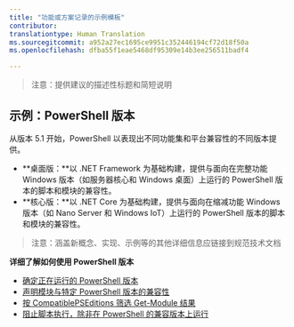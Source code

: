 ```yaml
---
title: "功能或方案记录的示例模板"
contributor: 
translationtype: Human Translation
ms.sourcegitcommit: a952a27ec1695ce9951c352446194cf72d18f50a
ms.openlocfilehash: dfba55f1eae5468df95309e14b3ee256511badf4

---
```


>注意：提供建议的描述性标题和简短说明

## 示例：PowerShell 版本 ##
从版本 5.1 开始，PowerShell 以表现出不同功能集和平台兼容性的不同版本提供。

- **桌面版：**以 .NET Framework 为基础构建，提供与面向在完整功能 Windows 版本（如服务器核心和 Windows 桌面）上运行的 PowerShell 版本的脚本和模块的兼容性。
- **核心版：**以 .NET Core 为基础构建，提供与面向在缩减功能 Windows 版本（如 Nano Server 和 Windows IoT）上运行的 PowerShell 版本的脚本和模块的兼容性。

>注意：涵盖新概念、实现、示例等的其他详细信息应链接到规范技术文档

**详细了解如何使用 PowerShell 版本**
- [确定正在运行的 PowerShell 版本]()
- [声明模块与特定 PowerShell 版本的兼容性]()
- [按 CompatiblePSEditions 筛选 Get-Module 结果]()
- [阻止脚本执行，除非在 PowerShell 的兼容版本上运行]()



<!--HONumber=Jul16_HO1-->


